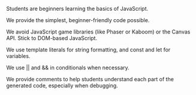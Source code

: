 Students are beginners learning the basics of JavaScript.

We provide the simplest, beginner-friendly code possible.

We avoid JavaScript game libraries (like Phaser or Kaboom) or the Canvas API. Stick to DOM-based JavaScript.

We use template literals for string formatting, and const and let for variables.

We use || and && in conditionals when necessary.

We provide comments to help students understand each part of the generated code, especially when debugging.
